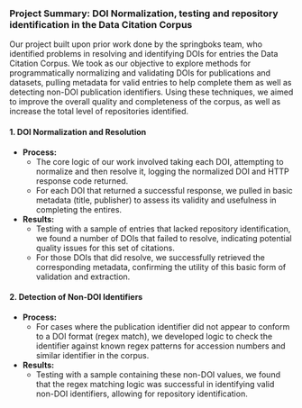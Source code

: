 
### Project Summary: DOI Normalization, testing and repository identification in the Data Citation Corpus

Our project built upon prior work done by the springboks team, who identified problems in resolving and identifying DOIs for entries the Data Citation Corpus. We took as our objective to explore methods for programmatically normalizing and validating DOIs for publications and datasets, pulling metadata for valid entries to help complete them as well as detecting non-DOI publication identifiers. Using these techniques, we aimed to improve the overall quality and completeness of the corpus, as well as increase the total level of repositories identified.


#### 1. **DOI Normalization and Resolution**
   - **Process:** 
     - The core logic of our work involved taking each DOI, attempting to normalize and then resolve it, logging the normalized DOI and HTTP response code returned.
     - For each DOI that returned a successful response, we pulled in basic metadata (title, publisher) to assess its validity and usefulness in completing the entires.
   - **Results:** 
     - Testing with a sample of entries that lacked repository identification, we found a number of DOIs that failed to resolve, indicating potential quality issues for this set of citations.
     - For those DOIs that did resolve, we successfully retrieved the corresponding metadata, confirming the utility of this basic form of validation and extraction.

#### 2. **Detection of Non-DOI Identifiers**
   - **Process:** 
     - For cases where the publication identifier did not appear to conform to a DOI format (regex match), we developed logic to check the identifier against known regex patterns for accession numbers and similar identifier in the corpus.
   - **Results:** 
     - Testing with a sample containing these non-DOI values, we found that the regex matching logic was successful in identifying valid non-DOI identifiers, allowing for repository identification.
